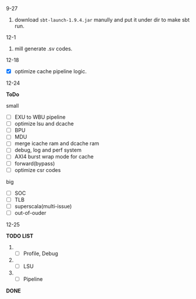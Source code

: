 9-27
1. download `sbt-launch-1.9.4.jar` manully and put it under dir to make sbt run.

12-1
1. mill generate .sv codes.

12-18
- [x] optimize cache pipeline logic.

12-24

**ToDo**

small
- [ ] EXU to WBU pipeline
- [ ] optimize lsu and dcache
- [ ] BPU
- [ ] MDU
- [ ] merge icache ram and dcache ram
- [ ] debug, log and perf system
- [ ] AXI4 burst wrap mode for cache
- [ ] forward(bypass)
- [ ] optimize csr codes

big
- [ ] SOC
- [ ] TLB
- [ ] superscala(multi-issue)
- [ ] out-of-ouder

12-25

**TODO LIST**
1. - [ ] Profile, Debug
2. - [ ] LSU
3. - [ ] Pipeline

**DONE**


